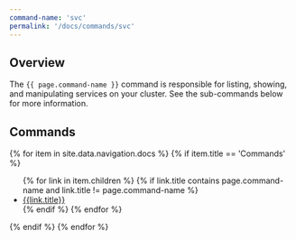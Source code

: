 ```yaml
---
command-name: 'svc'
permalink: '/docs/commands/svc'
---
```


<h2> Overview </h2>

The `{{ page.command-name }}` command is responsible for listing, showing, and manipulating services on your cluster. See the sub-commands below for more information.

<h2> Commands </h2>

<p>
{% for item in site.data.navigation.docs %}
    {% if item.title == 'Commands' %}
        <ul>
        {% for link in item.children %}
            {% if link.title contains page.command-name and link.title != page.command-name %}
                <li><a href="{{site.baseurl}}{{link.url}}">{{link.title}}</a></li>
            {% endif %}
        {% endfor %}
        </ul>
    {% endif %}
{% endfor %}
</p>
